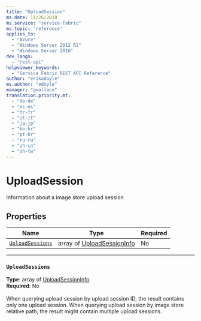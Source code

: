 ```yaml
---
title: "UploadSession"
ms.date: 11/26/2018
ms.service: "service-fabric"
ms.topic: "reference"
applies_to: 
  - "Azure"
  - "Windows Server 2012 R2"
  - "Windows Server 2016"
dev_langs: 
  - "rest-api"
helpviewer_keywords: 
  - "Service Fabric REST API Reference"
author: "erikadoyle"
ms.author: "edoyle"
manager: "gwallace"
translation.priority.mt: 
  - "de-de"
  - "es-es"
  - "fr-fr"
  - "it-it"
  - "ja-jp"
  - "ko-kr"
  - "pt-br"
  - "ru-ru"
  - "zh-cn"
  - "zh-tw"
---
```

# UploadSession

Information about a image store upload session

## Properties
| Name | Type | Required |
| --- | --- | --- |
| [`UploadSessions`](#uploadsessions) | array of [UploadSessionInfo](sfclient-v64-model-uploadsessioninfo.md) | No |

____
### `UploadSessions`
__Type__: array of [UploadSessionInfo](sfclient-v64-model-uploadsessioninfo.md) <br/>
__Required__: No<br/>
<br/>
When querying upload session by upload session ID, the result contains only one upload session. When querying upload session by image store relative path, the result might contain multiple upload sessions.
